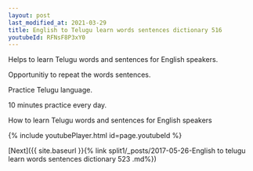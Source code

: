 ```yaml
---
layout: post
last_modified_at: 2021-03-29
title: English to Telugu learn words sentences dictionary 516 
youtubeId: RFNsF8P3xY0
---
```

 
 
Helps to learn Telugu words and sentences for English speakers.

Opportunitiy to repeat the words sentences. 

Practice Telugu language. 
 
10 minutes practice every day. 
 
How to learn Telugu words and sentences for English speakers 
 
{% include youtubePlayer.html id=page.youtubeId %}
 
 
[Next]({{ site.baseurl }}{% link  split1/_posts/2017-05-26-English to telugu learn words sentences dictionary 523 .md%})
 
